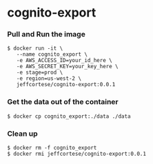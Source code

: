# cognito-export

### Pull and Run the image
```shell
$ docker run -it \
   --name cognito_export \
   -e AWS_ACCESS_ID=your_id_here \
   -e AWS_SECRET_KEY=your_key_here \
   -e stage=prod \
   -e region=us-west-2 \
   jeffcortese/cognito-export:0.0.1
```

### Get the data out of the container
```shell
$ docker cp cognito_export:./data ./data
```

### Clean up
```shell
$ docker rm -f cognito_export
$ docker rmi jeffcortese/cognito-export:0.0.1
```

